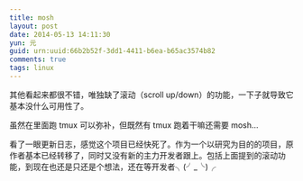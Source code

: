 ```yaml
---
title: mosh
layout: post
date: 2014-05-13 14:11:30
yun: 元
guid: urn:uuid:66b2b52f-3dd1-4411-b6ea-b65ac3574b82
comments: true
tags: linux
---
```


其他看起来都很不错，唯独缺了滚动（scroll up/down）的功能，一下子就导致它基本没什么可用性了。

虽然在里面跑 tmux 可以弥补，但既然有 tmux 跑着干嘛还需要 mosh…

看了一眼更新日志，感觉这个项目已经快死了。作为一个以研究为目的的项目，原作者基本已经转移了，同时又没有新的主力开发者跟上。包括上面提到的滚动功能，到现在也还是只还是个想法，还在等开发者╮(╯_╰)╭

